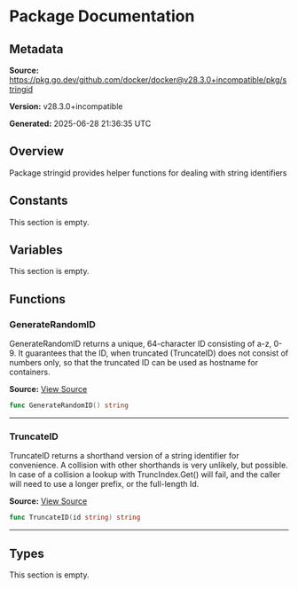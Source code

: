 # Package Documentation

## Metadata

**Source:** https://pkg.go.dev/github.com/docker/docker@v28.3.0+incompatible/pkg/stringid

**Version:** v28.3.0+incompatible

**Generated:** 2025-06-28 21:36:35 UTC

## Overview

Package stringid provides helper functions for dealing with string identifiers


## Constants

This section is empty.

## Variables

This section is empty.

## Functions

### GenerateRandomID

GenerateRandomID returns a unique, 64-character ID consisting of a-z, 0-9.
It guarantees that the ID, when truncated (TruncateID) does not consist
of numbers only, so that the truncated ID can be used as hostname for
containers.

**Source:** [View Source](https://github.com/docker/docker/blob/v28.3.0/pkg/stringid/stringid.go#L33)  

```go
func GenerateRandomID() string
```

---

### TruncateID

TruncateID returns a shorthand version of a string identifier for convenience.
A collision with other shorthands is very unlikely, but possible.
In case of a collision a lookup with TruncIndex.Get() will fail, and the caller
will need to use a longer prefix, or the full-length Id.

**Source:** [View Source](https://github.com/docker/docker/blob/v28.3.0/pkg/stringid/stringid.go#L19)  

```go
func TruncateID(id string) string
```

---

## Types

This section is empty.

